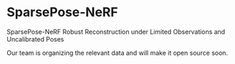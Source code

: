 # SparsePose-NeRF
SparsePose-NeRF Robust Reconstruction under Limited Observations and Uncalibrated Poses



Our team is organizing the relevant data and will make it open source soon.
